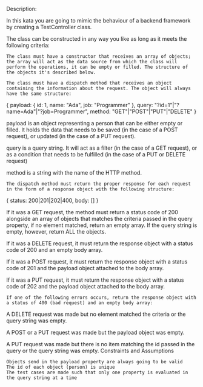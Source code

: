 Description:

In this kata you are going to mimic the behaviour of a backend framework by creating a TestController class.

The class can be constructed in any way you like as long as it meets the following criteria:

    The class must have a constructor that receives an array of objects; the array will act as the data source from which the class will perform the operations, it can be empty or filled. The structure of the objects it's described below.

    The class must have a dispatch method that receives an object containing the information about the request. The object will always have the same structure:

{
  payload: {
    id: 1,
    name: "Ada",
    job: "Programmer"
  },
  query: "?id=1"|"?name=Ada"|"?job=Programmer",
  method: "GET"|"POST"|"PUT"|"DELETE"
}

payload is an object representing a person that can be either empty or filled. It holds the data that needs to be saved (in the case of a POST request), or updated (in the case of a PUT request).

query is a query string. It will act as a filter (in the case of a GET request), or as a condition that needs to be fulfilled (in the case of a PUT or DELETE request)

method is a string with the name of the HTTP method.

    The dispatch method must return the proper response for each request in the form of a response object with the following structure:

{
  status: 200|201|202|400,
  body: []
}

If it was a GET request, the method must return a status code of 200 alongside an array of objects that matches the criteria passed in the query property, if no element matched, return an empty array. If the query string is empty, however, return ALL the objects.

If it was a DELETE request, it must return the response object with a status code of 200 and an empty body array.

If it was a POST request, it must return the response object with a status code of 201 and the payload object attached to the body array.

If it was a PUT request, it must return the response object with a status code of 202 and the payload object attached to the body array.

    If one of the following errors occurs, return the response object with a status of 400 (bad request) and an empty body array:

A DELETE request was made but no element matched the criteria or the query string was empty.

A POST or a PUT request was made but the payload object was empty.

A PUT request was made but there is no item matching the id passed in the query or the query string was empty.
Constraints and Assumptions

    Objects send in the payload property are always going to be valid
    The id of each object (person) is unique
    The test cases are made such that only one property is evaluated in the query string at a time

